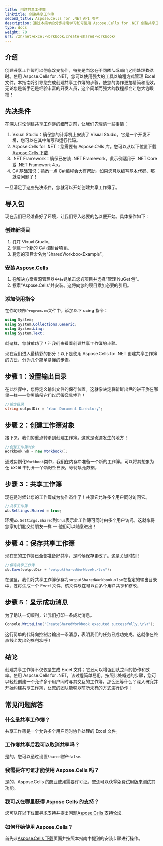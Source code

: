 ```yaml
---
title: 创建共享工作簿
linktitle: 创建共享工作簿
second_title: Aspose.Cells for .NET API 参考
description: 通过本简单的分步指南学习如何使用 Aspose.Cells for .NET 创建共享工作簿。非常适合增强团队协作。
type: docs
weight: 70
url: /zh/net/excel-workbook/create-shared-workbook/
---
```

## 介绍

创建共享工作簿可以彻底改变协作，特别是当您在不同团队或部门之间处理数据时。使用 Aspose.Cells for .NET，您可以使用强大的工具以编程方式管理 Excel 文件。本指南将引导您完成创建共享工作簿的步骤，使您的协作更加精简和高效。无论您是新手还是经验丰富的开发人员，这个简单而强大的教程都会让您大饱眼福！

## 先决条件

在深入讨论创建共享工作簿的细节之前，让我们先理清一些事情：

1. Visual Studio：确保您的计算机上安装了 Visual Studio。它是一个开发环境，您可以在其中编写和运行代码。
2.  Aspose.Cells for .NET：您需要有 Aspose.Cells 库。您可以从以下位置下载[Aspose.Cells 下载](https://releases.aspose.com/cells/net/).
3. .NET Framework：确保已安装 .NET Framework。此示例适用于 .NET Core 或 .NET Framework 4.x。
4. C# 基础知识：熟悉一点 C# 编程会大有帮助。如果您可以编写基本代码，那就没问题了！

一旦满足了这些先决条件，您就可以开始创建共享工作簿了。

## 导入包

现在我们已经准备好了环境，让我们导入必要的包以便开始。具体操作如下：

### 创建新项目
1. 打开 Visual Studio。
2. 创建一个新的 C# 控制台项目。
3. 将您的项目命名为“SharedWorkbookExample”。

### 安装 Aspose.Cells
1. 在解决方案资源管理器中右键单击您的项目并选择“管理 NuGet 包”。
2. 搜索“Aspose.Cells”并安装。这将向您的项目添加必要的引用。

### 添加使用指令
在你的顶部`Program.cs`文件中，添加以下 using 指令：

```csharp
using System;
using System.Collections.Generic;
using System.Linq;
using System.Text;
```

就这样，您就成功了！让我们来看看创建共享工作簿的步骤。

现在我们进入最精彩的部分！以下是使用 Aspose.Cells for .NET 创建共享工作簿的方法，分为几个简单易懂的步骤。

## 步骤 1：设置输出目录

在此步骤中，您将定义输出文件的保存位置。这就像决定将新鲜出炉的饼干放在哪里一样——您要确保它们以后很容易找到！

```csharp
//输出目录
string outputDir = "Your Document Directory";
```

## 步骤 2：创建工作簿对象

接下来，我们的重点转移到创建工作簿。这就是奇迹发生的地方！

```csharp
//创建工作簿对象
Workbook wb = new Workbook();
```
通过实例化`Workbook`类中，我们在内存中准备一个新的工作簿。可以将其想象为在 Excel 中打开一个新的空白表，等待填充数据。

## 步骤 3：共享工作簿

现在是时候让您的工作簿成为协作杰作了！共享它允许多个用户同时访问它。

```csharp
//共享工作簿
wb.Settings.Shared = true;
```
环境`wb.Settings.Shared`到`true`表示此工作簿可同时由多个用户访问。这就像将您家的钥匙交给朋友一样 — 他们可以随意进出！

## 步骤 4：保存共享工作簿

现在您的工作簿已全部准备好共享，是时候保存更改了。这是关键时刻！

```csharp
//保存共享工作簿
wb.Save(outputDir + "outputSharedWorkbook.xlsx");
```
在这里，我们将共享工作簿保存为`outputSharedWorkbook.xlsx`在指定的输出目录中。这将生成一个 Excel 文件，该文件现在可以由多个用户共享和修改。

## 步骤 5：显示成功消息

为了确认一切顺利，让我们打印一条成功消息。

```csharp
Console.WriteLine("CreateSharedWorkbook executed successfully.\r\n");
```
这行简单的代码向控制台输出一条消息，表明我们的任务已成功完成。这就像在终点线上发出的胜利欢呼！

## 结论 

创建共享工作簿不仅仅是生成 Excel 文件；它还可以增强团队之间的协作和效率。使用 Aspose.Cells for .NET，该过程简单易用。按照此处概述的步骤，您可以轻松创建一个允许多个用户同时与其交互的工作簿。那么还等什么？深入研究并开始构建共享工作簿，让您的团队能够以前所未有的方式进行协作！

## 常见问题解答

### 什么是共享工作簿？
共享工作簿是一个允许多个用户同时协作处理的 Excel 文件。

### 工作簿共享后我可以取消共享吗？
是的，您可以通过设置`Shared`财产`false`.

### 我需要许可证才能使用 Aspose.Cells 吗？
是的，Aspose.Cells 的商业使用需要许可证。您还可以获得免费试用版来测试其功能。

### 我可以在哪里获得 Aspose.Cells 的支持？
您可以在以下位置寻求支持并提出问题[Aspose.Cells 支持论坛](https://forum.aspose.com/c/cells/9).

### 如何开始使用 Aspose.Cells？
首先从[Aspose.Cells 下载](https://releases.aspose.com/cells/net/)页面并按照本指南中提到的安装步骤进行操作。